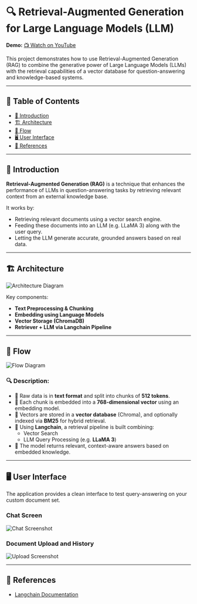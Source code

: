 # 🔍 Retrieval-Augmented Generation for Large Language Models (LLM)

**Demo:** [📺 Watch on YouTube](https://www.youtube.com/watch?v=HJTrIfLI8Ow)

This project demonstrates how to use Retrieval-Augmented Generation (RAG) to combine the generative power of Large Language Models (LLMs) with the retrieval capabilities of a vector database for question-answering and knowledge-based systems.

---

## 📑 Table of Contents

- [📌 Introduction](#-introduction)
- [🏗️ Architecture](#️-architecture)
- [🔁 Flow](#-flow)
- [🖥️ User Interface](#-user-interface)
- [🔗 References](#-references)

---

## 📌 Introduction

**Retrieval-Augmented Generation (RAG)** is a technique that enhances the performance of LLMs in question-answering tasks by retrieving relevant context from an external knowledge base.

It works by:
- Retrieving relevant documents using a vector search engine.
- Feeding these documents into an LLM (e.g. LLaMA 3) along with the user query.
- Letting the LLM generate accurate, grounded answers based on real data.

---

## 🏗️ Architecture

![Architecture Diagram](https://github.com/user-attachments/assets/a24441c9-ed95-46a1-951b-27f6352ce21d)

Key components:
- **Text Preprocessing & Chunking**
- **Embedding using Language Models**
- **Vector Storage (ChromaDB)**
- **Retriever + LLM via Langchain Pipeline**

---

## 🔁 Flow

![Flow Diagram](https://github.com/user-attachments/assets/19ba9d7c-903d-49d5-bde9-703162f04c79)

### 🔍 Description:

- 📄 Raw data is in **text format** and split into chunks of **512 tokens**.
- 🔢 Each chunk is embedded into a **768-dimensional vector** using an embedding model.
- 🧠 Vectors are stored in a **vector database** (Chroma), and optionally indexed via **BM25** for hybrid retrieval.
- 🧩 Using **Langchain**, a retrieval pipeline is built combining:
  - Vector Search
  - LLM Query Processing (e.g. **LLaMA 3**)
- 🤖 The model returns relevant, context-aware answers based on embedded knowledge.

---

## 🖥️ User Interface

The application provides a clean interface to test query-answering on your custom document set.

### Chat Screen

![Chat Screenshot](https://github.com/user-attachments/assets/5cdeebd3-049a-4980-bf94-7edf916835ed)

### Document Upload and History

![Upload Screenshot](https://github.com/user-attachments/assets/a6d330b5-86c9-4b71-8b7a-0e23ec09dc80)

---

## 🔗 References

- [Langchain Documentation]()
